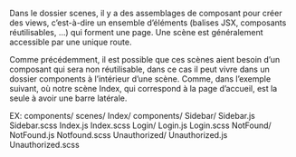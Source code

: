Dans le dossier scenes, il y a des assemblages de composant pour créer des views, c’est-à-dire un ensemble d’éléments (balises JSX, composants réutilisables, …) qui forment une page. Une scène est généralement accessible par une unique route.

Comme précédemment, il est possible que ces scènes aient besoin d’un composant qui sera non réutilisable, dans ce cas il peut vivre dans un dossier components à l’intérieur d’une scène. Comme, dans l’exemple suivant, où notre scène Index, qui correspond à la page d’accueil, est la seule à avoir une barre latérale.

EX: components/
    scenes/
        Index/
            components/
                Sidebar/
                    Sidebar.js      
                    Sidebar.scss
                Index.js
                Index.scss
        Login/
            Login.js
            Login.scss
        NotFound/
            NotFound.js
            Notfound.scss
        Unauthorized/
            Unauthorized.js
            Unauthorized.scss
